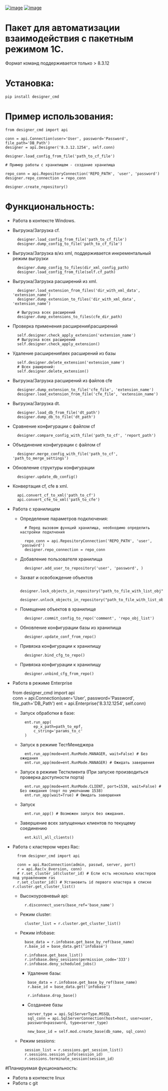 
[![image](https://img.shields.io/pypi/v/designer_cmd.svg)](https://pypi.org/project/designer_cmd)
[![image](https://img.shields.io/badge/License-MIT-green.svg)](https://opensource.org/licenses/MIT)

# Пакет для автоматизации взаимодействия с пакетным режимом 1С.

Формат команд поддерживается только > 8.3.12

# Установка:
    pip install designer_cmd
    
# Пример использования:
    
    from designer_cmd import api
    
    conn = api.Connection(user='User', password='Password', file_path='DB_Path')
    designer = api.Designer('8.3.12.1254', self.conn)

    designer.load_config_from_file('path_to_cf_file')
    
    # Пример работы с хранилищем - создание хранилища 
    
    repo_conn = api.RepositoryConnection('REPO_PATH', 'user', 'password')
    designer.repo_connection = repo_conn
    
    designer.create_repository()
    
    
# Функциональность:

- Работа в контексте Windows.
- Выгрузка/Загрузка cf.
        
        designer.load_config_from_file('path_to_cf_file')
        designer.dump_config_to_file('path_to_cf_file')      
        
- Выгрузка/Загрузка в/из xml, поддерживается инкрементальный режим выгрузки

        designer.dump_config_to_files(dir_xml_config_path)
        designer.load_config_from_file(self.cf_path)
      
- Выгрузка/Загрузка расширений из xml.

        designer.load_extension_from_files('dir_with_xml_data', 'extension_name')
        designer.dump_extension_to_files('dir_with_xml_data', 'extension_name')       
        
        # Выгрузка всех расширений
        designer.dump_extensions_to_files(cfe_dir_path)
        
- Проверка применения расширения\расширений

        self.designer.check_apply_extension('extension_name')
        # Выгрузка всех расширений
        self.designer.check_apply_extension()

- Удаление расширения\вех расширений из базы

        self.designer.delete_extension('extension_name')
        # Всех раширений:
        self.designer.delete_extension()
      
- Выгрузка/Загрузка расширений из файлов cfe
        
        designer.dump_extension_to_file('cfe_file', 'extension_name')
        designer.load_extension_from_file('cfe_file', 'extension_name')
                
- Выгрузка/Загрузка dt.

        designer.load_db_from_file('dt_path')
        designer.dump_db_to_file('dt_path')
        
- Сравнение конфигурации с файлом cf
        
        designer.compare_config_with_file('path_to_cf', 'report_path')
        
- Объединение конфигурации с файлом cf

        designer.merge_config_with_file('path_to_cf', 'path_to_merge_settings')      

- Обновление структуры конфигурации

        designer.update_db_config()
    
- Конвертация cf, cfe в xml.

        api.convert_cf_to_xml('path_to_cf') 
        api.convert_cfe_to_xml('path_to_cfe')      
        
- Работа с хранилищем
    - Определение параметров подключения: 
    
            # Перед вызовом функций хранилища, необходимо определить настройки подклчения
            
            repo_conn = api.RepositoryConnection('REPO_PATH', 'user', 'password')
            designer.repo_connection = repo_conn
    - Добавление пользователя хранилища
    
            designer.add_user_to_repository('user', 'password', )
            
    - Захват и освобождение объектов
            
            designer.lock_objects_in_repository("path_to_file_with_list_obj")      
            designer.unlock_objects_in_repository("path_to_file_with_list_obj") 
    - Помещение объектов в хранилище
    
            designer.commit_config_to_repo('comment', 'repo_obj_list')  
          
    - Обновление конфигурации базы из хранилища               
            
            designer.update_conf_from_repo()
        
    - Привязка конфигурации к хранилищу
            
            designer.bind_cfg_to_repo()
            
    - Привязка конфигурации к хранилищу
            
            designer.unbind_cfg_from_repo()

- Работа в режиме Enterprise
       
    from designer_cmd import api   
    conn = api.Connection(user='User', password='Password', file_path='DB_Path')
    ent = api.Enterprise('8.3.12.1254', self.conn)
           
    - Запуск обработки в базе:
             
            ent.run_app(
                ep_x_path=path_to_epf,
                c_string='params_to_c'
            ) 
                
    - Запуск в режиме ТестМенеджера
        
            ent.run_app(mode=ent.RunMode.MANAGER, wait=False) # Без ожидания 
            ent.run_app(mode=ent.RunMode.MANAGER) # Ожидать завершения
        
    - Запуск в режиме Тестклиента (При запуске производиться проверка доступности порта)
    
            ent.run_app(mode=ent.RunMode.CLIENT, port=1538, wait=False) # Без ожидания (порт по умолчанию 1538) 
            ent.run_app(wait=True) # Ожидать завершения
    
    - Запуск 
    
            ent.run_app() # Возможен запуск без ожидания.
     
    - Завершение всех запущенных клиентов по текущему соединению
    
            ent.kill_all_clients()  
     
        
- Работа с кластером через Rac:
        
        from designer_cmd import api

        conn = api.RacConnection(admin, passwd, server, port)
        r = api.Rac(v_8version, conn)
        # r.set_cluster_id(cluster_id) # Если есть несколько кластеров под управлением ras 
        r.set_cluster_id() # Установить id первого кластера в списке r.cluster.get_cluster_list()
        
    - Высокоуровневый api:
            
            r.disconnect_users(base_ref='base_name')
            
    - Режим cluster:
            
            cluster_list = r.cluster.get_cluster_list()
            
    - Режим infobase:
            
            base_data = r.infobase.get_base_by_ref(base_name)
            r.base_id = base_data.get('infobase')
            
            r.infobase.get_base_list()
            r.infobase.deny_sessions(permission_code='333')
            r.infobase.deny_scheduled_jobs()
      
      - Удаление базы:
            
            base_data = r.infobase.get_base_by_ref(base_name)
            r.base_id = base_data.get('infobase')
            
            r.infobase.drop_base()
      
      - Созданеие базы
            
            server_type = api.SqlServerType.MSSQL
            sql_conn = api.SqlServerConnection(host=host, user=user, password=password, type=server_type)
            
            new_base_id = self.mod.create_base(db_name, sql_conn)
          
    
    - Режим sessions:
            
            session_list = r.sessions.get_session_list()
            r.sessions.session_info(session_id)
            r.sessions.terminate_session(session_id)
            

         
         
                    
            
#Планируемая фукциональность:

- Работа в контексте linux
- Работа с git
